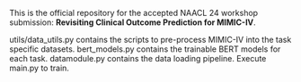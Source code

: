 This is the official repository for the accepted NAACL 24 workshop submission: **Revisiting Clinical Outcome Prediction for MIMIC-IV**.

utils/data_utils.py contains the scripts to pre-process MIMIC-IV into the task specific datasets.
bert_models.py contains the trainable BERT models for each task.
datamodule.py contains the data loading pipeline.
Execute main.py to train. 
